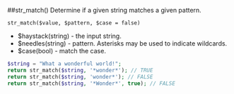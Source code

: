 ##str_match()
Determine if a given string matches a given pattern.

```str_match($value, $pattern, $case = false)```
- $haystack(string) - the input string.
- $needles(string) - pattern. Asterisks may be used to indicate wildcards.
- $case(bool) - match the case.

```php
$string = "What a wonderful world!";
return str_match($string, '*wonder*'); // TRUE
return str_match($string, 'wonder*'); // FALSE
return str_match($string, '*Wonder*', true); // FALSE
```